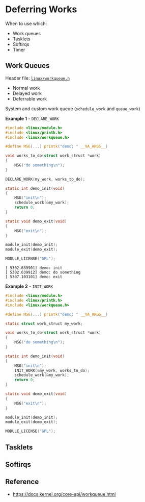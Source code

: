 # Deferring Works

When to use which:

* Work queues
* Tasklets
* Softirqs
* Timer

## Work Queues

Header file: [`linux/workqueue.h`](https://elixir.bootlin.com/linux/v6.1.65/source/include/linux/workqueue.h)

* Normal work
* Delayed work
* Deferrable work

System and custom work queue (`schedule_work` and `queue_work`)

**Example 1** - `DECLARE_WORK`

```c
#include <linux/module.h>
#include <linux/printk.h>
#include <linux/workqueue.h>

#define MSG(...) printk("demo: " __VA_ARGS__)

void works_to_do(struct work_struct *work)
{
	MSG("do something\n");
}

DECLARE_WORK(my_work, works_to_do);

static int demo_init(void)
{
	MSG("init\n");
	schedule_work(&my_work);
	return 0;
}

static void demo_exit(void)
{
	MSG("exit\n");
}

module_init(demo_init);
module_exit(demo_exit);

MODULE_LICENSE("GPL");
```

```
[ 5302.639901] demo: init
[ 5302.639912] demo: do something
[ 5307.103101] demo: exit
```

**Example 2** - `INIT_WORK`

```c
#include <linux/module.h>
#include <linux/printk.h>
#include <linux/workqueue.h>

#define MSG(...) printk("demo: " __VA_ARGS__)

static struct work_struct my_work;

void works_to_do(struct work_struct *work)
{
	MSG("do something\n");
}

static int demo_init(void)
{
	MSG("init\n");
	INIT_WORK(&my_work, works_to_do);
	schedule_work(&my_work);
	return 0;
}

static void demo_exit(void)
{
	MSG("exit\n");
}

module_init(demo_init);
module_exit(demo_exit);

MODULE_LICENSE("GPL");

```

## Tasklets

## Softirqs

## Reference

* https://docs.kernel.org/core-api/workqueue.html
